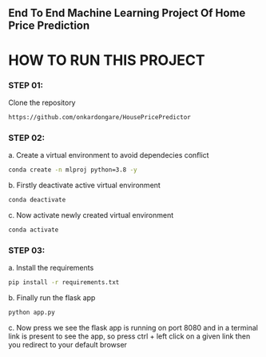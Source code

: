 ## End To End Machine Learning Project Of Home Price Prediction ##

# HOW TO RUN THIS PROJECT #

### STEP 01: 
Clone the repository

```bash
https://github.com/onkardongare/HousePricePredictor
```
### STEP 02:
a. Create a virtual environment to avoid dependecies conflict 

```bash
conda create -n mlproj python=3.8 -y
```

b. Firstly deactivate active virtual environment

```bash
conda deactivate
```

c. Now activate newly created virtual environment

```bash
conda activate
```

### STEP 03: 

a. Install the requirements

```bash
pip install -r requirements.txt
```

b. Finally run the flask app

```bash 
python app.py
```

c. Now press we see the flask app is running on port 8080 and in a terminal
link is present to see the app, so press ctrl + left click on a given link then you redirect to your default browser

